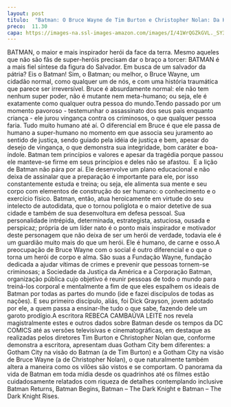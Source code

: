 ```yaml
---
layout: post
titulo:  "Batman: O Bruce Wayne de Tim Burton e Christopher Nolan: Da HQ para o Cinema"
preco:  11.30
capa: https://images-na.ssl-images-amazon.com/images/I/41WrQGZkGVL._SY346_.jpg
---
```


BATMAN, o maior e mais inspirador herói da face da terra. Mesmo aqueles que não são fãs de super-heróis precisam dar o braço a torcer: BATMAN é a mais fiel síntese da figura do Salvador. Em busca de um salvador da pátria? Eis o Batman! Sim, o Batman; ou melhor, o Bruce Wayne, um cidadão normal, como qualquer um de nós, e com uma história traumática que parece ser irreversível. Bruce é absurdamente normal: ele não tem nenhum super poder, não é mutante nem meta-humano; ou seja, ele é exatamente como qualquer outra pessoa do mundo.Tendo passado por um momento pavoroso - testemunhar o assassinato dos seus pais enquanto criança - ele jurou vingança contra os criminosos, o que qualquer pessoa faria. Tudo muito humano até aí. O diferencial em Bruce é que ele passa de humano a super-humano no momento em que associa seu juramento ao sentido de justiça, sendo guiado pela idéia de justiça e bem, apesar do desejo de vingança, o que demonstra sua integridade, bom caráter e boa-índole. Batman tem princípios e valores e apesar da tragédia porque passou ele manteve-se firme em seus princípios e deles não se afastou.  E a lição de Batman não pára por aí. Ele desenvolve um plano educacional e não deixa de assinalar que a preparação é importante para ele, por isso constantemente estuda e treina; ou seja, ele alimenta sua mente e seu corpo com elementos de construção do ser humano: o conhecimento e o exercício físico. Batman, então, atua heroicamente em virtude do seu intelecto de autodidata, que o tornou poliglota e o maior detetive de sua cidade e também de sua desenvoltura em defesa pessoal. Sua personalidade intrépida, determinada, estrategista, astuciosa, ousada e perspicaz; própria de um líder nato é o ponto mais inspirador e motivador deste personagem que não deixa de ser um herói de verdade, todavia ele é um guardião muito mais do que um herói. Ele é humano, de carne e osso.A preocupação de Bruce Wayne com o social é outro diferencial e o que o torna um herói de corpo e alma. São suas a Fundação Wayne, fundação dedicada a ajudar vítimas de crimes e prevenir que pessoas tornem-se criminosas; a Sociedade da Justiça da América e a Corporação Batman, organização pública cujo objetivo é reunir pessoas de todo o mundo para treiná-los corporal e mentalmente a fim de que eles espalhem os ideais de Batman por todas as partes do mundo (ide e fazei discípulos de todas as nações). E seu primeiro discípulo, aliás, foi Dick Grayson, jovem adotado por ele, a quem passa a ensinar-lhe tudo o que sabe, fazendo dele um garoto prodígio.A escritora REBECA CAMBAÚVA LEITE nos revela magistralmente estes e outros dados sobre Batman desde os tempos da DC COMICS até as versões televisivas e cinematográficas, em destaque as realizadas pelos diretores Tim Burton e Christopher Nolan que, conforme demonstra a escritora, apresentam duas Gotham City bem diferentes: a Gotham City na visão do Batman (a de Tim Burton) e a Gotham City na visão de Bruce Wayne (a de Christopher Nolan), o que naturalmente também altera a maneira como os vilões são vistos e se comportam. O panorama da vida de Batman em toda mídia desde os quadrinhos até os filmes estão cuidadosamente relatados com riqueza de detalhes contemplando inclusive Batman Returns, Batman Begins, Batman – The Dark Knight e Batman – The Dark Knight Rises.